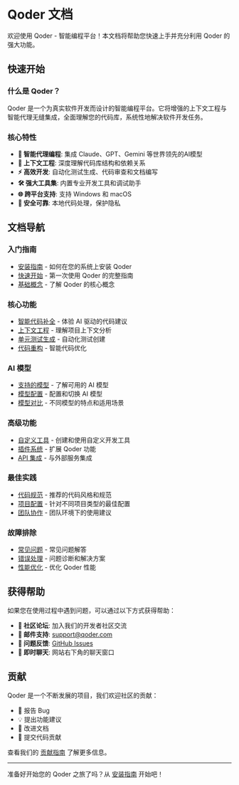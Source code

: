 # Qoder 文档

欢迎使用 Qoder - 智能编程平台！本文档将帮助您快速上手并充分利用 Qoder 的强大功能。

## 快速开始

### 什么是 Qoder？

Qoder 是一个为真实软件开发而设计的智能编程平台。它将增强的上下文工程与智能代理无缝集成，全面理解您的代码库，系统性地解决软件开发任务。

### 核心特性

- **🤖 智能代理编程**: 集成 Claude、GPT、Gemini 等世界领先的AI模型
- **🧠 上下文工程**: 深度理解代码库结构和依赖关系
- **⚡ 高效开发**: 自动化测试生成、代码审查和文档编写
- **🛠️ 强大工具集**: 内置专业开发工具和调试助手
- **🌐 跨平台支持**: 支持 Windows 和 macOS
- **🔐 安全可靠**: 本地代码处理，保护隐私

## 文档导航

### 入门指南
- [安装指南](./installation) - 如何在您的系统上安装 Qoder
- [快速开始](./getting-started) - 第一次使用 Qoder 的完整指南
- [基础概念](./concepts) - 了解 Qoder 的核心概念

### 核心功能
- [智能代码补全](./code-completion) - 体验 AI 驱动的代码建议
- [上下文工程](./context-engineering) - 理解项目上下文分析
- [单元测试生成](./test-generation) - 自动化测试创建
- [代码重构](./refactoring) - 智能代码优化

### AI 模型
- [支持的模型](./supported-models) - 了解可用的 AI 模型
- [模型配置](./model-configuration) - 配置和切换 AI 模型
- [模型对比](./model-comparison) - 不同模型的特点和适用场景

### 高级功能
- [自定义工具](./custom-tools) - 创建和使用自定义开发工具
- [插件系统](./plugins) - 扩展 Qoder 功能
- [API 集成](./api-integration) - 与外部服务集成

### 最佳实践
- [代码规范](./coding-standards) - 推荐的代码风格和规范
- [项目配置](./project-setup) - 针对不同项目类型的最佳配置
- [团队协作](./team-collaboration) - 团队环境下的使用建议

### 故障排除
- [常见问题](./faq) - 常见问题解答
- [错误处理](./troubleshooting) - 问题诊断和解决方案
- [性能优化](./performance) - 优化 Qoder 性能

## 获得帮助

如果您在使用过程中遇到问题，可以通过以下方式获得帮助：

- **💬 社区论坛**: 加入我们的开发者社区交流
- **📧 邮件支持**: support@qoder.com
- **🐛 问题反馈**: [GitHub Issues](https://github.com/shingle666/qoder/issues)
- **📱 即时聊天**: 网站右下角的聊天窗口

## 贡献

Qoder 是一个不断发展的项目，我们欢迎社区的贡献：

- 🐛 报告 Bug
- 💡 提出功能建议  
- 📝 改进文档
- 🔧 提交代码贡献

查看我们的 [贡献指南](./contributing) 了解更多信息。

---

准备好开始您的 Qoder 之旅了吗？从 [安装指南](./installation) 开始吧！